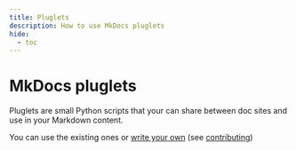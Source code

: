 ```yaml
---
title: Pluglets
description: How to use MkDocs pluglets
hide:
  - toc
---
```


# MkDocs pluglets

Pluglets are small Python scripts that your can share between doc sites and use in your Markdown content.

You can use the existing ones or [write your own](https://mkdocs-macros-plugin.readthedocs.io/) (see [contributing](../../create/create-site-template.md))
